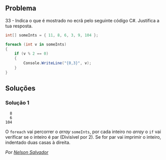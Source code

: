 ## Problema 

33 - Indica o que é mostrado no ecrã pelo seguinte código C#. Justifica a tua
resposta.

```cs
int[] someInts = { 11, 8, 6, 3, 9, 104 };

foreach (int v in someInts)
{
    if (v % 2 == 0)
    {
        Console.WriteLine("{0,3}", v);
    }
}
```

## Soluções 

### Solução 1

```
  8
  6
104
```

 O ```foreach``` vai percorrer o *array* ```someInts```, por cada inteiro no *array* o ```if``` vai verificar se o inteiro é par (Divisível por 2). Se for par vai imprimir o inteiro, indentado duas casas à direita.

 *Por [Nelson Salvador](https://github.com/NelsonSalvador)*